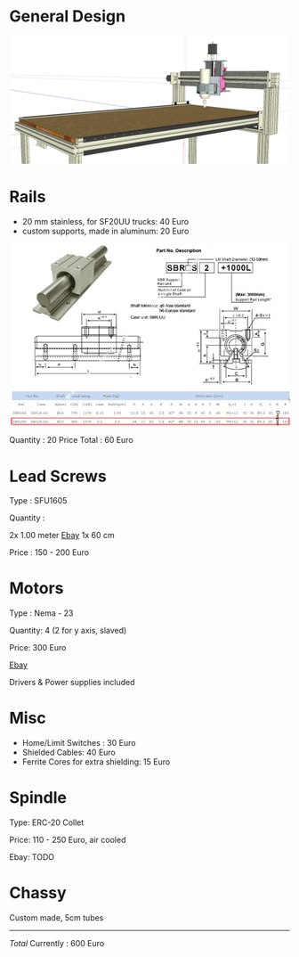# General Design

![Design](./Router-102-Profile.png)

# Rails

- 20 mm stainless, for SF20UU trucks: 40 Euro 
- custom supports, made in aluminum: 20 Euro

![](Accordion-bellow-protective-cover-fit-the-SBR20UU-linear-bearing.jpg)

Quantity : 20
Price Total : 60 Euro

# Lead Screws

Type : SFU1605

Quantity : 

2x 1.00 meter [Ebay](https://www.ebay.de/itm/EU-No-VAT-SFU1605-L800mm-Ballscrew-end-machined-Nut-BK-BF12-Support-Nut-housing/162964857789?hash=item25f17663bd:g:tOgAAOSwUoNaF9DN)
1x 60 cm 

Price : 150 - 200 Euro

# Motors

Type : Nema - 23

Quantity: 4 (2 for y axis, slaved)

Price: 300 Euro

[Ebay](https://www.ebay.es/itm/ACT-Motor-GmbH-4Axis-Nema23-CNC-Kit-23HS2442-Single-Shaft-4-2A-112mm-425oz-in/253051277058?hash=item3aeb080f02:g:rw4AAOSwIGlZbdCU)

Drivers & Power supplies included

# Misc

- Home/Limit Switches : 30 Euro
- Shielded Cables: 40 Euro
- Ferrite Cores for extra shielding: 15 Euro

# Spindle

Type: ERC-20 Collet

Price:  110 - 250 Euro, air cooled

Ebay: TODO

# Chassy

Custom made, 5cm tubes

----------------------------------------------------------

*Total* Currently : 600 Euro 


















